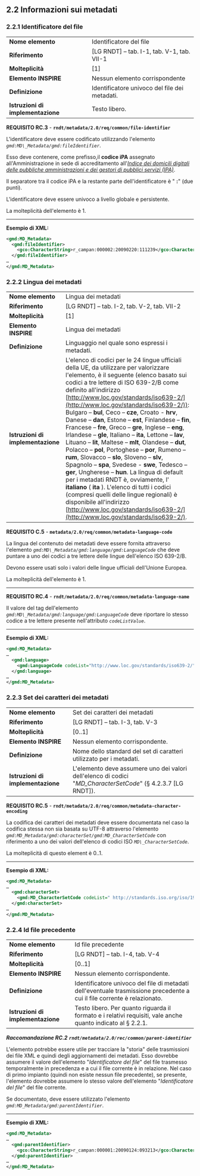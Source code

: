 ## 2.2 Informazioni sui metadati

### 2.2.1 Identificatore del file

|  |  |
| --- | --- |
| **Nome elemento** | Identificatore del file |
| **Riferimento** | [LG RNDT] – tab. I-1, tab. V-1, tab. VII-1 |
| **Molteplicità** | [1] |
| **Elemento INSPIRE** | Nessun elemento corrispondente |
| **Definizione** | Identificatore univoco del file dei metadati. |
| **Istruzioni di implementazione** | Testo libero. |

<a name=RC.3>**REQUISITO RC.3**</a> - **```rndt/metadata/2.0/req/common/file-identifier```**

L&#39;identificatore deve essere codificato utilizzando l&#39;elemento _```gmd:MD\_Metadata/gmd:fileIdentifier```_.

Esso deve contenere, come prefisso,il **codice iPA** assegnato all&#39;Amministrazione in sede di accreditamento all&#39;[_Indice dei domicili digitali delle pubbliche amministrazioni e dei gestori di pubblici servizi (IPA)_](https://www.indicepa.gov.it/).

Il separatore tra il codice iPA e la restante parte dell&#39;identificatore è &quot; **:**&quot; (due punti).

L&#39;identificatore deve essere univoco a livello globale e persistente.

La molteplicità dell&#39;elemento è 1.

---

**Esempio di XML:**

``` xml
<gmd:MD_Metadata>
  <gmd:fileIdentifier>
    <gco:CharacterString>r_campan:000002:20090220:111239</gco:CharacterString>
  </gmd:fileIdentifier>
…
</gmd:MD_Metadata>
```

### 2.2.2 Lingua dei metadati


|  |  |
| --- | --- |
| **Nome elemento** | Lingua dei metadati |
| **Riferimento** | [LG RNDT] – tab. I-2, tab. V-2, tab. VII-2 |
| **Molteplicità** | [1] |
| **Elemento INSPIRE** | Lingua dei metadati |
| **Definizione** | Linguaggio nel quale sono espressi i metadati. |
| **Istruzioni di implementazione** | L&#39;elenco di codici per le 24 lingue ufficiali della UE, da utilizzare per valorizzare l&#39;elemento, è il seguente (elenco basato sui codici a tre lettere di ISO 639-2/B come definito all&#39;indirizzo [http://www.loc.gov/standards/iso639-2/](http://www.loc.gov/standards/iso639-2/)): Bulgaro – **bul**, Ceco – **cze**, Croato - **hrv**, Danese – **dan**, Estone – **est**, Finlandese – **fin**, Francese – **fre**, Greco – **gre**, Inglese – **eng**, Irlandese – **gle**, Italiano – **ita**, Lettone – **lav**, Lituano – **lit**, Maltese – **mlt**, Olandese – **dut**, Polacco – **pol**, Portoghese – **por**, Rumeno – **rum**, Slovacco – **slo**, Sloveno – **slv**, Spagnolo – **spa**, Svedese - **swe**, Tedesco – **ger**, Ungherese – **hun**. La lingua di default per i metadati RNDT è, ovviamente, l&#39; **italiano** ( **ita** ). L&#39;elenco di tutti i codici (compresi quelli delle lingue regionali) è disponibile all&#39;indirizzo [http://www.loc.gov/standards/iso639-2/](http://www.loc.gov/standards/iso639-2/). |

<a name=C.5>**REQUISITO C.5**</a> - **```metadata/2.0/req/common/metadata-language-code```**

La lingua del contenuto dei metadati deve essere fornita attraverso l&#39;elemento _```gmd:MD\_Metadata/gmd:language/gmd:LanguageCode```_ che deve puntare a uno dei codici a tre lettere delle lingue dell&#39;elenco ISO 639-2/B.

Devono essere usati solo i valori delle lingue ufficiali dell&#39;Unione Europea.

La molteplicità dell&#39;elemento è 1.

---

<a name=RC.4>**REQUISITO RC.4**</a> - **```rndt/metadata/2.0/req/common/metadata-language-name```**

Il valore del tag dell&#39;elemento _```gmd:MD\_Metadata/gmd:language/gmd:LanguageCode```_ deve riportare lo stesso codice a tre lettere presente nell&#39;attributo _```codeListValue```_.

---

**Esempio di XML:**

``` xml
<gmd:MD_Metadata>
…
  <gmd:language>
    <gmd:LanguageCode codeList="http://www.loc.gov/standards/iso639-2/" codeListValue="ita">ita</gmd:LanguageCode>
  </gmd:language>
…
</gmd:MD_Metadata>
```

### 2.2.3 Set dei caratteri dei metadati

|  |  |
| --- | --- |
| **Nome elemento** | Set dei caratteri dei metadati |
| **Riferimento** | [LG RNDT] – tab. I-3, tab. V-3 |
| **Molteplicità** | [0..1] |
| **Elemento INSPIRE** | Nessun elemento corrispondente. |
| **Definizione** | Nome dello standard del set di caratteri utilizzato per i metadati. |
| **Istruzioni di implementazione** | L&#39;elemento deve assumere uno dei valori dell&#39;elenco di codici &quot;_MD\_CharacterSetCode_&quot; (§ 4.2.3.7 [LG RNDT]). |

<a name=RC.5>**REQUISITO RC.5**</a> - **```rndt/metadata/2.0/req/common/metadata-character-encoding```**

La codifica dei caratteri dei metadati deve essere documentata nel caso la codifica stessa non sia basata su UTF-8 attraverso l&#39;elemento _```gmd:MD_Metadata/gmd:characterSet/gmd:MD_CharacterSetCode```_ con riferimento a uno dei valori dell&#39;elenco di codici ISO _```MD\_CharacterSetCode```_.

La molteplicità di questo element è 0..1.

---

**Esempio di XML:**

``` xml
<gmd:MD_Metadata>
…
  <gmd:characterSet>
    <gmd:MD_CharacterSetCode codeList=" http://standards.iso.org/iso/19139/resources/gmxCodelists.xml#MD_CharacterSetCode" codeListValue="utf8">utf8</gmd:MD_CharacterSetCode>
  </gmd:characterSet>
…
</gmd:MD_Metadata>
```

### 2.2.4 Id file precedente

|  |  |
| --- | --- |
| **Nome elemento** | Id file precedente |
| **Riferimento** | [LG RNDT] – tab. I-4, tab. V-4 |
| **Molteplicità** | [0..1] |
| **Elemento INSPIRE** | Nessun elemento corrispondente. |
| **Definizione** | Identificatore univoco del file di metadati dell&#39;eventuale trasmissione precedente a cui il file corrente è relazionato. |
| **Istruzioni di implementazione** | Testo libero. Per quanto riguarda il formato e i relativi requisiti, vale anche quanto indicato al § 2.2.1. |

***Raccomandazione RC.2**  **```rndt/metadata/2.0/rec/common/parent-identifier```***

L&#39;elemento potrebbe essere utile per tracciare la &quot;storia&quot; delle trasmissioni dei file XML e quindi degli aggiornamenti dei metadati. Esso dovrebbe assumere il valore dell&#39;elemento &quot;_Identificatore del file_&quot; del file trasmesso temporalmente in precedenza e a cui il file corrente è in relazione. Nel caso di primo impianto (quindi non esiste nessun file precedente), se presente, l&#39;elemento dovrebbe assumere lo stesso valore dell&#39;elemento &quot;_Identificatore del file_&quot; del file corrente.

Se documentato, deve essere utilizzato l&#39;elemento _```gmd:MD_Metadata/gmd:parentIdentifier```_.

---

**Esempio di XML:**

``` xml
<gmd:MD_Metadata>
…
  <gmd:parentIdentifier>
    <gco:CharacterString>r_campan:000001:20090124:093213</gco:CharacterString>
  </gmd:parentIdentifier>
…
</gmd:MD_Metadata>
```
